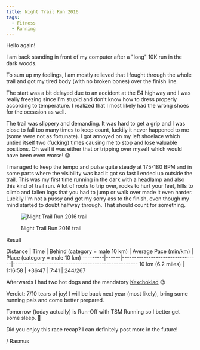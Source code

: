 ```yaml
---
title: Night Trail Run 2016
tags:
  - Fitness
  - Running
---
```

Hello again!

I am back standing in front of my computer after a "long" 10K run in the dark woods.

To sum up my feelings, I am mostly relieved that I fought through the whole trail and got my tired body (with no broken bones) over the finish line.<!--more-->

The start was a bit delayed due to an accident at the E4 highway and I was really freezing since I'm stupid and don't know how to dress properly according to temperature. I realized that I most likely had the wrong shoes for the occasion as well.

The trail was slippery and demanding. It was hard to get a grip and I was close to fall too many times to keep count, luckily it never happened to me (some were not as fortunate). I got annoyed on my left shoelace which untied itself two (fucking) times causing me to stop and lose valuable positions. Oh well it was either that or tripping over myself which would have been even worse! 😀

I managed to keep the tempo and pulse quite steady at 175-180 BPM and in some parts where the visibility was bad it got so fast I ended up outside the trail. This was my first time running in the dark with a headlamp and also this kind of trail run. A lot of roots to trip over, rocks to hurt your feet, hills to climb and fallen logs that you had to jump or walk over made it even harder. Luckily I'm not a pussy and got my sorry ass to the finish, even though my mind started to doubt halfway through. That should count for something.

<figure>

  ![Night Trail Run 2016 trail](/img/events/Bana_2017_mindre-regular.webp)
  <figcaption>Night Trail Run 2016 trail</figcaption>
</figure>

Result

Distance | Time | Behind (category = male 10 km) | Average Pace (min/km) | Place (category = male 10 km)
---------|------|--------------------------------|----------------------------------------------------
10 km (6.2 miles) | 1:16:58 | +36:47 | 7:41 | 244/267

Afterwards I had two hot dogs and the mandatory [Kexchoklad](http://www.cloetta.se/varumarken-och-produkter/kexchoklad/) 😉

Verdict: 7/10 tears of joy! I will be back next year (most likely), bring some running pals and come better prepared.

Tomorrow (today actually) is Run-Off with TSM Running so I better get some sleep. 🙂

Did you enjoy this race recap? I can definitely post more in the future!

/ Rasmus